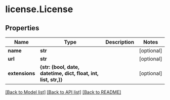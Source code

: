 # license.License

## Properties
Name | Type | Description | Notes
------------ | ------------- | ------------- | -------------
**name** | **str** |  | [optional] 
**url** | **str** |  | [optional] 
**extensions** | **{str: (bool, date, datetime, dict, float, int, list, str,)}** |  | [optional] 

[[Back to Model list]](../README.md#documentation-for-models) [[Back to API list]](../README.md#documentation-for-api-endpoints) [[Back to README]](../README.md)


